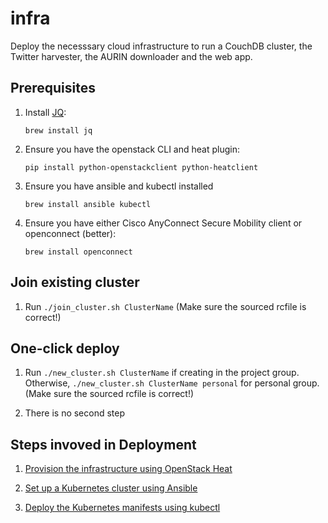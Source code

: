 # infra

Deploy the necesssary cloud infrastructure to run a CouchDB cluster, the
Twitter harvester, the AURIN downloader and the web app.

## Prerequisites

1. Install [JQ](https://stedolan.github.io/jq/):

       brew install jq

2. Ensure you have the openstack CLI and heat plugin:

       pip install python-openstackclient python-heatclient

3. Ensure you have ansible and kubectl installed

       brew install ansible kubectl

4. Ensure you have either Cisco AnyConnect Secure Mobility client or
   openconnect (better):

       brew install openconnect

## Join existing cluster

1. Run `./join_cluster.sh ClusterName` (Make sure the sourced
rcfile is correct!)

## One-click deploy

1. Run `./new_cluster.sh ClusterName` if creating in the project group. Otherwise,
`./new_cluster.sh ClusterName personal` for personal group. (Make sure the sourced
rcfile is correct!)

2. There is no second step

## Steps invoved in Deployment

1. [Provision the infrastructure using OpenStack Heat](./heat)

2. [Set up a Kubernetes cluster using Ansible](./ansible)

3. [Deploy the Kubernetes manifests using kubectl](./kubernetes)
